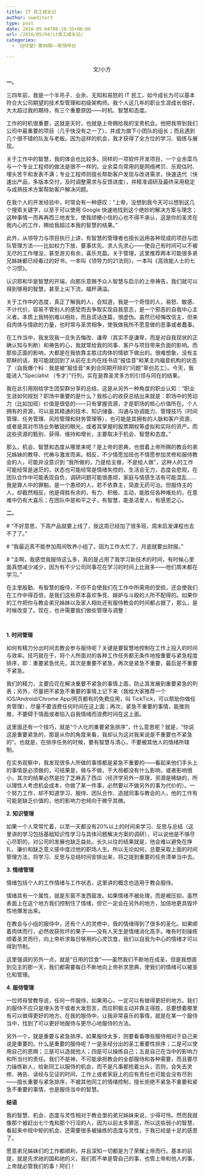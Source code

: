 ```yaml
---
title: IT 民工成长记 
author: sweditor3
type: post
date: 2016-05-04T08:19:35+00:00
url: /2016/05/04/it民工成长记/
categories:
  - 《@守望》第90期——职场呼召

---
```

<p style="text-align: center;">
  文/小方
</p>

**一、** 

三四年前，我是一个半吊子、业余、无知和易怒的 IT 民工，如今成长为可以基本符合大公司期望的技术型管理和初级架构师。我个人这几年的职业生涯成长很好，大大超过我的期待，有三个重要原因&mdash;&mdash;时机、智慧和态度。 

工作的时机很重要，这就是天时，也就是上帝赐给我的宝贵机会。他把我带到我们公司中最重要的项目（几乎快没有之一了），并成为旗下小团队的组长；而且遇到几个很不错的队友与老板。因为这样的机会，我才获得了全方位的学习、锻炼与展现。 

关于工作中的智慧，我的体会也比较多。同样的一项软件开发项目，一个业余菜鸟与一个专业工程师的做法是很不一样的。业余菜鸟常用的是网络拷贝、乐观估时、埋头苦干和发表不满；专业工程师则擅长帮助客户发现与改进需求，快速迭代（快速出产品，多版本交付，及时调整需求与反馈进度），并精准调研及最终采用稳定与成熟技术方案帮助客户解决问题。 

在我个人的开发经验中，时常会有一种感叹：&ldquo;上帝，没想到我今天可以想到这几个搜索关键字，以至于可以使用 Google 快速地找到这个绝妙的解决方案与理念；这种事情一而再再而三地发生，使我顽梗小信的心也不得不承认，这是你的圣灵在我内心的工作，赐给我超过本我的智慧的结果。&rdquo; 

此外，从领导力与项目执行上讲，有智慧的管理者也擅长运用各种现成的项目与团队管理方法&mdash;&mdash;比如权力下放、要事优先、求人先求心&mdash;&mdash;使自己有时间可以不被无尽的工作埋没，甚至游刃有余，喜乐充盈。关于管理，这里推荐两本可能很多弟兄姊妹都已经看过的好书，一本叫《领导力的21法则》，一本叫《高效能人士的七个习惯》。 

认识耶和华是智慧的开端，向那乐意赐予众人智慧与启示的上帝祷告，我们就可以得到够用的智慧，甚至上尖下流，福杯满溢。 

关于工作中的态度，真正了解我的人，会知道，我是一个奇怪的人，易怒、敏感、不计代价，容易不管别人的感受而去争取实现自我意志，是一个邪恶的自我中心主义者。本质上我特别难以相处，而且谎话连篇，很虚伪。虽然已经悔改信主，但来自肉体与情欲的力量，也时常与圣灵相争，使我做我所不愿意做的恶事或者蠢事。 

在工作当中，我发现我一旦失去悔改、谦卑（其实不是谦卑，而是对自我现状的正确认知与判断）和祷告的心，我就常给我的同事、客户与项目带来负面的影响。而那些正面的影响，大都是在我依靠主胜过肉体的情欲下做出的。很难想象，没有主耶稣的话，我可能就回到了从前在主内在线书店&ldquo;报佳音&rdquo;和某主内福音机构的状态了（自我爆个料：我是被&ldquo;报佳音&rdquo;未到合同期开除的&ldquo;问题&rdquo;草创员工）。今天，我能进入&ldquo;Specialist （专才）&rdquo;行列，实在是靠圣灵多方的引领与同在的结果。 

我在此引用刚给学生团契群分享的总结，这是从另外一种角度的职业认知：&ldquo;职业生涯如何规划？职场中重要的是什么？我核心的收获总结出来就是：职场中的劳动力（比如加班）价值是很低的&mdash;&mdash;只有掌握资源，才是职场的核心价值所在。个人拥有的资源，可以是其精通的技术、知识储备、沟通与协调能力、管理技巧（时间管理、任务管理、风险管理和财务管理等），也可能是其拥有的人脉和客户资源，或者是其对市场业务敏锐的眼光，或者其掌握的股票期权等虚拟和实际的资产。而这些资源的甄别、获得、维持和增长，主要取决于机会、智慧和态度。&rdquo; 

那么，机会、智慧和态度从哪里来呢？是上帝的恩典，也借着上帝所赐的教会的弟兄姊妹的教导、代祷与激发而来。相反，不少情愿加班也不情愿参加灵修和服侍教会的人，可能并没意识到 &ldquo;我所做的，乃是给主做，不是给人做&rdquo;，这种人的工作可能经常是迷茫的，状态也可能经常是情绪失控的，生活会无力，态度会悲观，在团队合作中可能表现自负，调研问题可能很愚顽，家庭与情感生活有可能混乱&hellip;&hellip;我是罪人中的罪魁，是一个愚顽的人，若不依靠主，简直无药可治。但服侍主的人，却截然相反，他是得胜有余的，有力、积极、主动，能胜任各种难处的，在患难中仍有大喜乐；在团队中是和平之子，有智慧，能圣洁爱人，有感恩之心。 

**二、** 

\# &ldquo;不好意思，下周产品就要上线了，我这周已经加了很多班，周末启发课程也去不了了。&rdquo; 

\# &ldquo;我最近真不能参加周间牧养小组了，因为工作太忙了，月底就要出财报。&rdquo; 

\# &ldquo;主啊，我感觉我服侍这么多，真的是占用了我学习新技术的时间，有时候心里面真想减少减少，因为有不少公司同事花在学习的时间上比我多&mdash;&mdash;他们周末都在学习。&rdquo; 

在主里殷勤、有智慧的服侍，不但不会使我们在工作中所需用的受损，还会使我们在工作中得百倍，是我们这些原本喜欢争竞、嫉妒与斗殴的人所不配得的。如果你的工作把你与教会弟兄姊妹以及家人相处还有服侍教会的时间都占据了，那么，是时候改变了。现在，也许需要我们做些管理与调整：
	  
&nbsp; &nbsp; &nbsp; &nbsp; &nbsp; &nbsp; &nbsp; &nbsp; &nbsp; &nbsp; &nbsp;
	  
**1. 时间管理** 

如何有精力分出时间去教会参与服侍呢？关键是要智慧地控制在工作上投入的时间与效率。技巧就在于，将个人所面对的各种工作任务都无条件地按重要与紧急程度排序，即：重要紧急优先，其次是重要不紧急，再次是紧急不重要，最后是不重要不紧急。 

我们的精力，主要应花在解决重要不紧急的事情上面，防止其发展到重要紧急的列表；另外，尽量把不紧急不重要的事情上记下来（我给大家推荐一个 IOS/Android/Chrome App/网页都有的免费应用，叫 TickTick，可以帮助你做任务管理），尽量不要浪费任何时间在这上面；再次，紧急不重要的事情，能推则推，不要碍于情面或者陷入自我情绪而浪费时间在这上面。 

这里面还有一个技巧，就是&ldquo;个人化的重要紧急排序&rdquo;，什么意思呢？就是，&ldquo;你说这是重要紧急的，那是从你的角度来看，我却认为这对我来说是不重要也不紧急的&rdquo;。也就是，在排序任务的时候，要有智慧与清心，不要被其他人的情绪所辖制。 

在实务观察中，我发现很多人所做的事情都是紧急不重要的&mdash;&mdash;看起来他们手头上的事情是必须做的，可结果是，做与不做，于大局都没有什么影响，或者影响很小，其次的结果必然是捡了芝麻丢了西瓜（经济学另外一原理，资源是稀缺的，所以理性人考虑机会成本，你做了某一件事，必然要以不做另外的事为代价的）。一个努力工作，却不知道学习、服侍、团队合作、造就同事与教会的人，他的工作有可能是缺乏价值的，他的影响力也倾向于微乎其微。 

**2. 知识管理** 

如果一个人常常忙着，以至一天都没有20%以上的时间来学习、反思与总结（这里讲的学习包括基础知识性学习与具体问题解决方案的调研），可以说他是不够尽心尽职的，对公司的发展也缺乏益处。长久以往的结果就是，他会难以避免在挣扎、廉价和缺乏意义感中度过他的职场人生。所以无论如何，总要采取上面的时间管理方法，将学习、反思与总结时间安排出来，将之提到重要的任务清单当中去。 

**3. 情绪管理** 

情绪包括个人的工作情绪与工作状态，这里讲的概念也适用于教会服侍。 

情绪具有一个属性，就是东窗不发西窗发。如果情绪不被处理，而是被压抑，虽然表面上在这个地方我们控制住了情绪，但它一定会在另外的地方，加倍地更具毁坏性地爆发出来。 

在教会与小组的服侍中，还有个人的灵修中，我的情绪得到了很多的圣化。如果顺着肉体而行，必然收获败坏的果子&mdash;&mdash;没有人天生是情绪消化高手。唯有时刻操练顺着圣灵而行，向上帝祈求每日够用的心灵饮食，我们以自我为中心的情绪才可以得到节制。 

这里强调的另外一点，就是&ldquo;日用的饮食&rdquo;&mdash;&mdash;虽然我们不断地在成圣，但是我想直到见主的那一天，我们都需要每日不断地向上帝祈求恩典，使我们的情绪可以被圣化和管理。 

**4. 服侍管理** 

一位师母曾教导说，任何一件服侍，如果用心，一定可以有做得更好的地方。我们的服侍不应只是埋头苦干或者大发怨言，而应积极主动并靠主得胜，总要想着哪里有可以做得更好的地方。在我的服侍中，让我非常喜乐的事情，就是在某一个服侍当中，找到了可以更好地服侍与更尽心地服侍的方法。
	  
另外一个，就是重要与紧急排序。如果服侍太多，则要看看哪些服侍相对于自己来说是重要的。什么是重要的服侍呢？一是圣经分出的圣工重要性排序；二是可以使用自己的恩赐；三是可以造就他人；四是可以操练自己；五是自己在当中的影响力和所当付的责任。我们不是神，不可能承担教会的全部服侍和各种需要，而且要尽力操练新人，给新同工以服侍的机会，而不是凡事都抢着出头，否则，会失去灵修、祷告、读经与见证的时间，工作上或者家庭上的应有责任也可能会没有尽到&mdash;&mdash;擅长重要与紧急排序，不被其他同工的情绪控制，擅长拒绝不紧急不重要和紧急不重要的事情，也是服侍当中的智慧。 

**结语** 

我的智慧、机会、态度与灵性相对于教会里的弟兄姊妹来说，少得可怜。然而我就像那个被赶出七个鬼和那个行淫的人，因为以前太多罪恶，所以这些弱小的智慧、看起来中规中矩的机会、还需要很多被操练的态度与灵性，于我已经是十足的感恩了。 

愿意弟兄姊妹们的工作都顺利，并且深知一切都是为了荣耀上帝而行。基本的前提，就是先求祂的国和祂的义，我们若不单是管自己的事，也管上帝和他人的事，上帝就必管我们的事！阿们！
